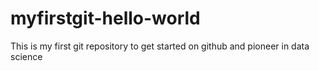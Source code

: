 # myfirstgit-hello-world
This is my first git repository to get started on github and pioneer in data science
